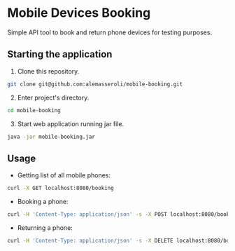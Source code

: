 # Mobile Devices Booking
Simple API tool to book and return phone devices for testing purposes.


## Starting the application

1) Clone this repository.

```sh
git clone git@github.com:alemasseroli/mobile-booking.git
```

2) Enter project's directory.

```sh
cd mobile-booking
```

3) Start web application running jar file.

```sh
java -jar mobile-booking.jar
```

## Usage

- Getting list of all mobile phones:

```sh
curl -X GET localhost:8080/booking
```

- Booking a phone:

```sh
curl -H 'Content-Type: application/json' -s -X POST localhost:8080/booking -d '{"device_name": <DEVICE_NAME>, "user_name": <USER_NAME>}'
```

- Returning a phone:

```sh
curl -H 'Content-Type: application/json' -s -X DELETE localhost:8080/booking -d '{"device_name": <DEVICE_NAME>, "user_name": <USER_NAME>}'
```
